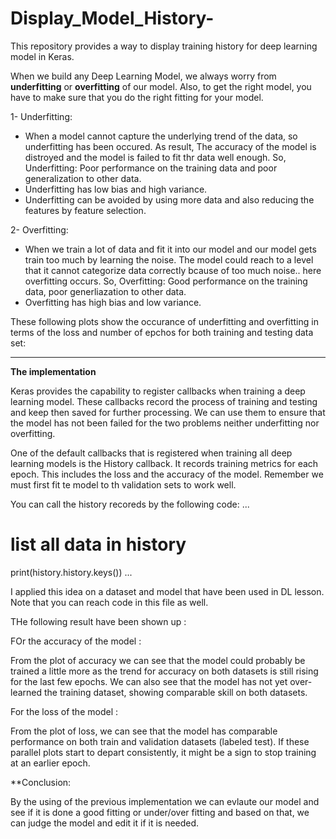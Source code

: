 # Display_Model_History-
This repository provides a way to display training history for deep learning model in Keras.

When we build any Deep Learning Model, we always worry from **underfitting** or **overfitting** of our model. Also, to get the right model, 
you have to make sure that you do the right fitting for your model. 

1- Underfitting: 

- When a model cannot capture the underlying trend of the data, so underfitting has been occured. As result, The accuracy of the model is distroyed and the model is failed to 
fit thr data well enough. So, Underfitting: Poor performance on the training data and poor generalization to other data.
- Underfitting has low bias and high variance. 
- Underfitting can be avoided by using more data and also reducing the features by feature selection.

2- Overfitting:

- When we train a lot of data and fit it into our model and our model gets train too much by learning the noise. The model could reach to a level that it cannot categorize
data correctly bcause of too much noise.. here overfitting occurs. So, Overfitting: Good performance on the training data, poor generliazation to other data.
- Overfitting has high bias and low variance.

These following plots show the occurance of underfitting and overfitting in terms of the loss and number of epchos for both training and testing data set: 


--------------------------------------------------------------
**The implementation**

Keras provides the capability to register callbacks when training a deep learning model. These callbacks record the process of training and testing and keep then saved
for further processing. We can use them to ensure that the model has not been failed for the two problems neither underfitting nor overfitting.

One of the default callbacks that is registered when training all deep learning models is the History callback. It records training metrics for each epoch.
This includes the loss and the accuracy of the model. Remember we must first fit te model to th validation sets to work well. 

You can call the history recoreds by the following code: 
...
# list all data in history
print(history.history.keys())
...

I applied this idea on a dataset and model that have been used in DL lesson.
Note that you can reach code in this file as well. 

THe following result have been shown up : 

FOr the accuracy of the model : 



From the plot of accuracy we can see that the model could probably be trained a little more as the trend for accuracy on both datasets is still rising for the last few epochs. We can also see that the model has not yet over-learned the training dataset, showing comparable skill on both datasets.


For the loss of the model : 




From the plot of loss, we can see that the model has comparable performance on both train and validation datasets (labeled test). If these parallel plots start to depart consistently, it might be a sign to stop training at an earlier epoch.

**Conclusion: 

By the using of the previous implementation we can evlaute our model and see if it is done a good fitting or under/over fitting
and based on that, we can judge the model and edit it if it is needed. 

